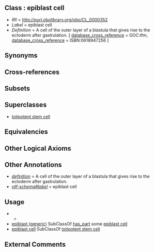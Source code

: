 
## Class : epiblast cell

 * *IRI* = http://purl.obolibrary.org/obo/CL_0000352
 * *Label* = epiblast cell
 * *Definition* = A cell of the outer layer of a blastula that gives rise to the ectoderm after gastrulation. [ [database_cross_reference](../../ef/oboInOwl#hasDbXref.md) = GOC:tfm, [database_cross_reference](../../ef/oboInOwl#hasDbXref.md) = ISBN:0618947256 ]

## Synonyms


## Cross-references


## Subsets


## Superclasses

 * [totipotent stem cell](../../CL/52/CL_0000052.md)

## Equivalencies


## Other Logical Axioms


## Other Annotations

 * *[definition](../../IAO/15/IAO_0000115.md)* = A cell of the outer layer of a blastula that gives rise to the ectoderm after gastrulation.
 * *[rdf-schema#label](../../el/rdf-schema#label.md)* = epiblast cell

## Usage

 * -
 * [epiblast (generic)](../../UBERON/32/UBERON_0002532.md) SubClassOf [has_part](../../BFO/51/BFO_0000051.md) some [epiblast cell](../../CL/52/CL_0000352.md)
 * [epiblast cell](../../CL/52/CL_0000352.md) SubClassOf [totipotent stem cell](../../CL/52/CL_0000052.md)

## External Comments


